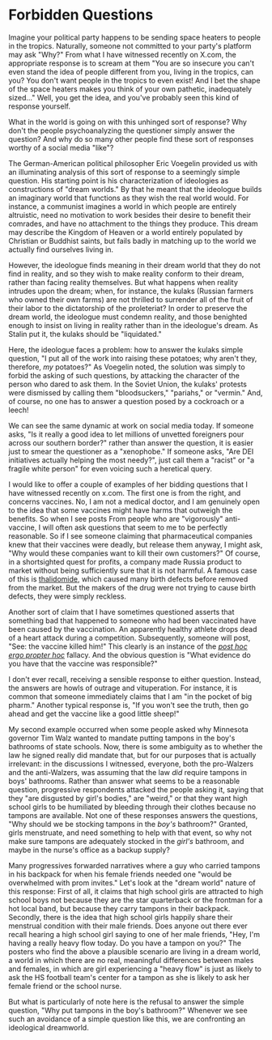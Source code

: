 # Forbidden Questions

Imagine your political party happens to be sending space heaters to people in the tropics.
Naturally, someone not committed to your party's platform may ask "Why?"
From what I have witnessed recently on X.com, the appropriate response
is to scream at them "You are so insecure you can't even stand the idea of people different from you,
living in the tropics, can you? You don't want people in the tropics to even exist!
And I bet the shape of the space heaters makes you think of your own pathetic, inadequately sized..."
Well, you get the idea, and you've probably seen this kind of response yourself.

What in the world is going on with this unhinged sort of response? Why don't the people psychoanalyzing the questioner
simply answer the question? And why do so many other people find these sort of responses worthy of a social media
"like"?

The German-American political philosopher Eric Voegelin provided us with an illuminating analysis of this sort of
response to a seemingly simple question. His starting point is his characterization of ideologies as constructions of
"dream worlds." By that he meant that the ideologue builds an imaginary world that functions as they wish the real world
would. For instance, a communist imagines a world in which people are entirely altruistic, need no motivation to work
besides their desire to benefit their comrades, and have no attachment to the things they produce. This dream may
describe the Kingdom of Heaven or a world entirely populated by Christian or Buddhist saints, but fails badly in
matching up to the world we actually find ourselves living in.

However, the ideologue finds meaning in their dream world that they do not find in reality, and so they wish to make reality
conform to their dream, rather than facing reality themselves. But what happens when reality intrudes upon the dream;
when, for instance, the kulaks (Russian farmers who owned their own farms)
are not thrilled to surrender all of the fruit of their labor to the dictatorship of the
proleteriat? In order to preserve the dream world, the ideologue must condemn reality, and those benighted enough to
insist on living in reality rather than in the ideologue's dream. As Stalin put it, the kulaks should be "liquidated."

Here, the ideologue faces a problem: how to answer the kulaks simple question, "I put all of the work into raising these
potatoes; why aren't they, therefore, *my* potatoes?" As Voegelin noted, the solution was simply to forbid the asking of
such questions, by attacking the character of the person who dared to ask them. In the Soviet Union, the kulaks'
protests  were dismissed by calling them "bloodsuckers," "pariahs," or "vermin." And, of course, no one has to answer a
question posed by a cockroach or a leech!

We can see the same dynamic at work on social media today. If someone asks, "Is it really a good idea to let millions of
unvetted foreigners pour across our southern border?" rather than answer the question, it is easier just to smear the
questioner as a "xenophobe." If someone asks, "Are DEI initiatives actually helping the most needy?", just call them a
"racist" or "a fragile white person" for even voicing such a heretical query.


I would like to offer a couple of examples of her bidding questions that I have witnessed recently on x.com.
The first one is from the right, and concerns vaccines. No, I am not a medical doctor, and I am genuinely open to the
idea that some vaccines might have harms that outweigh the benefits. So when I see posts From people who are
"vigorously" anti-vaccine, I will often ask questions that seem to me to be perfectly reasonable. So if I see someone
claiming that pharmaceutical companies knew that their vaccines were deadly, but release them anyway, I might ask, "Why
would these companies want to kill their own customers?" Of course, in a shortsighted quest for profits, a company made
Russia product to market without being sufficiently sure that it is not harmful. A famous case of this is
[thalidomide](https://en.wikipedia.org/wiki/Thalidomide#History), which caused many birth defects before removed from
the market. But the makers of the drug were not trying to cause birth defects, they were simply reckless.

Another sort of claim that I have sometimes questioned asserts that something bad that happened to someone who had been
vaccinated have been caused by the vaccination. An apparently healthy athlete drops dead of a heart attack during a competition.
Subsequently, someone will post, "See: the vaccine killed him!" This clearly is an instance of the [*post hoc ergo
propter hoc*](https://en.wikipedia.org/wiki/Post_hoc_ergo_propter_hoc) fallacy. And the obvious question is "What
evidence do you have that the vaccine was responsible?"

I don't ever recall, receiving a sensible response to either question. Instead, the answers are howls of outrage and
vituperation. For instance, it is common that someone immediately claims that I am "in the pocket of big pharm."
Another typical response is, "If you won't see the truth, then go ahead and get the vaccine like a good little sheep!"



My second example occurred  when some people asked why Minnesota governor Tim Walz wanted to mandate
putting tampons in the boy's bathrooms of state schools. Now, there is some ambiguity as to whether the law he signed
really did mandate that, but for our purposes that is actually irrelevant: in the discussions I witnessed, everyone, both the
pro-Walzers and the anti-Walzers, was assuming that the law *did* require tampons in boys' bathrooms.
Rather than answer what seems to be a reasonable question,
progressive respondents attacked the people asking it, saying that they "are disgusted by girl's bodies," are "weird," 
or that they want high school girls to be humiliated by bleeding through their clothes because no tampons are available.
Not one of these responses answers the questions, "Why should we be stocking tampons in the *boy's* bathroom?" Granted,
girls menstruate, and need something to help with that event, so why not make sure tampons are adequately stocked in the
*girl's* bathroom, and maybe in the nurse's office as a backup supply?

Many progressives forwarded narratives where a guy who carried tampons in his backpack for when his female friends
needed one "would be overwhelmed with prom invites." Let's look at the "dream world" nature of this response: First of
all, it claims that high school girls are attracted to high school boys not because they are the star quarterback or the
frontman for a hot local band, but because they carry tampons in their backpack. Secondly, there is the idea that high
school girls happily share their menstrual condition with their male friends. Does anyone out there ever recall hearing
a high school girl saying to one of her male friends, "Hey, I'm having a really heavy flow today. Do you have a tampon
on you?"
The posters who find the above a plausible scenario are living in a dream world, a world in which there are no real,
meaningful differences between males and females, in which are girl experiencing a "heavy flow" is just as likely to ask
the HS football team's center for a tampon as she is likely to ask her female friend or the school nurse.

But what is particularly of note here is the refusal to answer the simple question, "Why put tampons in the boy's
bathroom?" Whenever we see such an avoidance of a simple question like this, we are confronting an ideological
dreamworld.






